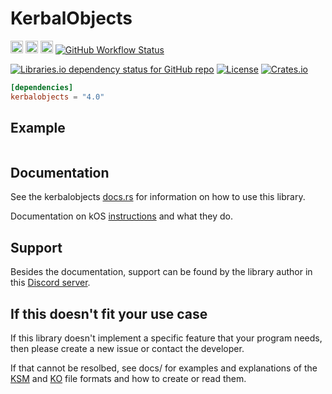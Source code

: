 # KerbalObjects

[<img src="https://img.shields.io/badge/github-newcomb--luke%2Fkerbalobjects.rs-8da0cb?style=for-the-badge&logo=github&labelColor=555555" alt="github" height="20">](https://github.com/newcomb-luke/kerbalobjects.rs)
[<img src="https://img.shields.io/crates/v/kerbalobjects?color=fc8d62&logo=rust&style=for-the-badge" alt="github" height="20">](https://crates.io/crates/kerbalobjects)
[<img src="https://img.shields.io/badge/docs.rs-kerbalobjects-66c2a5?style=for-the-badge&labelColor=555555&logo=docs.rs" alt="github" height="20">](https://docs.rs/kerbalobjects/latest/kerbalobjects/)
[<img alt="GitHub Workflow Status" src="https://img.shields.io/github/workflow/status/newcomb-luke/kerbalobjects.rs/Rust%20CI">]()

[<img alt="Libraries.io dependency status for GitHub repo" src="https://img.shields.io/librariesio/github/newcomb-luke/kerbalobjects.rs?style=for-the-badge">](https://deps.rs/repo/github/newcomb-luke/kerbalobjects.rs)
[<img alt="License" src="https://img.shields.io/github/license/newcomb-luke/kerbalobjects.rs?style=for-the-badge">]()
[<img alt="Crates.io" src="https://img.shields.io/crates/d/kerbalobjects?style=for-the-badge">]()

```toml
[dependencies]
kerbalobjects = "4.0"
```

## Example

```rust

```

## Documentation

See the kerbalobjects [docs.rs](https://docs.rs/kerbalobjects/latest/kerbalobjects/) for information on how to use this library.

Documentation on kOS [instructions](https://github.com/newcomb-luke/kerbalobjects.rs/blob/main/docs/Instruction-docs.md) and what they do. 

## Support

Besides the documentation, support can be found by the library author in this [Discord server](https://discord.gg/APETM2ceVZ).

## If this doesn't fit your use case

If this library doesn't implement a specific feature that your program needs, then please create a new issue or contact the developer.

If that cannot be resolbed, see docs/ for examples and explanations of the [KSM](https://github.com/newcomb-luke/kerbalobjects.rs/blob/main/docs/KSM-file-format.md) and [KO](https://github.com/newcomb-luke/kerbalobjects.rs/blob/main/docs/KO-file-format.md) file formats and how to create or read them.
